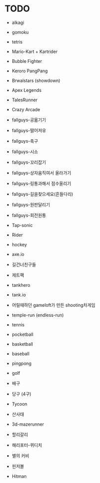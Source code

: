 # TODO

- alkagi
- gomoku
- tetris
  
- Mario-Kart + Kartrider
- Bubble Fighter
- Keroro PangPang
- Brwalstars (showdown)
- Apex Legends
- TalesRunner
- Crazy Arcade
- fallguys-공옮기기
- fallguys-떨어져유
- fallguys-축구
- fallguys-시소
- fallguys-꼬리잡기
- fallguys-상자움직여서 올라가기
- fallguys-링통과해서 점수올리기
- fallguys-길을찾으세요(흔들다리)
- fallguys-원판달리기
- fallguys-회전원통
  
- Tap-sonic
- Rider
- hockey
- axe.io
- 길건너친구들
- 제트팩
- tankhero
- tank.io
- 어릴때하던 gameloft가 만든 shooting차게임
- temple-run (endless-run)
  
- tennis
- pocketball
- basketball
- baseball
- pingpong
- golf
- 배구
- 당구 (4구)

- Tycoon
- 산사태
- 3d-mazerunner
- 할리갈리
- 해리포터-퀴디치
- 별의 커비
- 핀저볼
- Hitman

<!-- - voxel-based game -->
<!-- Rumicube -->